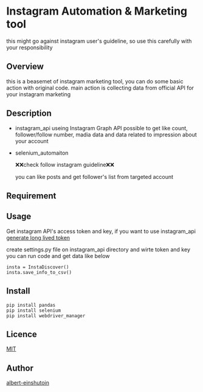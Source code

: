 # Instagram Automation & Marketing tool

this might go against instagram user's guideline, so use this carefully with your responsibility

## Overview
this is a beasemet of instagram marketing tool, you can do some basic action with original code.
main action is collecting data from official API for your instagram marketing

## Description
- instagram_api
	useing Instagram Graph API
	possible to get like count, follower/follow number, madia data and data related to impression about your account
- selenium_automaiton

	:x::x:check follow instagram guideline:x::x:

	you can like posts and get follower's list from targeted account

## Requirement

## Usage
Get instagram API's access token and key, if you want to use instagram_api
 [generate long lived token](https://www.youtube.com/watch?v=S-0Tp4_x9Z0)

create settings.py file on instagram_api directory and wirte token and key
you can run code and get data like below
```
insta = InstaDiscover()
insta.save_info_to_csv()
```
## Install
```
pip install pandas
pip install selenium
pip install webdriver_manager
```

## Licence

[MIT]()

## Author

[albert-einshutoin](https://github.com/albert-einshutoin)
